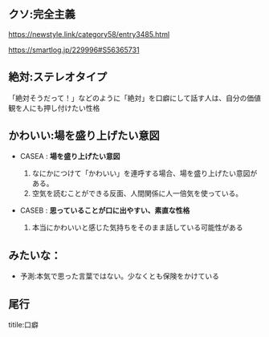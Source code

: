 



## クソ:完全主義

https://newstyle.link/category58/entry3485.html


https://smartlog.jp/229996#S56365731


## 絶対:ステレオタイプ

「絶対そうだって！」などのように「絶対」を口癖にして話す人は、自分の価値観を人にも押し付けたい性格


## かわいい:場を盛り上げたい意図

- CASEA : **場を盛り上げたい意図**
  1. なにかにつけて「かわいい」を連呼する場合、場を盛り上げたい意図がある。
  2. 空気を読むことができる反面、人間関係に人一倍気を使っている。

- CASEB : **思っていることが口に出やすい、素直な性格**
    1. 本当にかわいいと感じた気持ちをそのまま話している可能性がある


## みたいな：

- 予測:本気で思った言葉ではない。少なくとも保険をかけている







## 尾行


titile:口癖


